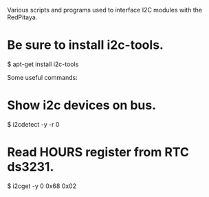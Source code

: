 Various scripts and programs used to interface I2C modules with the RedPitaya.

# Be sure to install i2c-tools.
$ apt-get install i2c-tools

Some useful commands:

# Show i2c devices on bus. 
$ i2cdetect -y -r 0 

# Read HOURS register from RTC ds3231. 
$ i2cget -y 0 0x68 0x02


